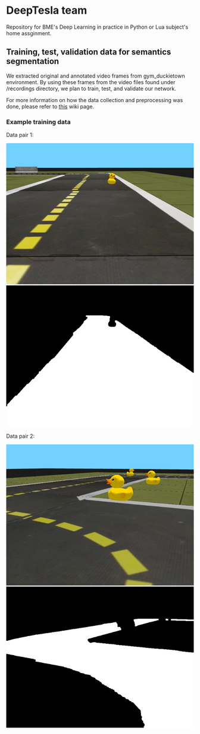 # DeepTesla team 
Repository for BME's Deep Learning in practice in Python or Lua subject's home assginment.

## Training, test, validation data for semantics segmentation
We extracted original and annotated video frames from gym_duckietown environment. By using these frames from the video files found under /recordings directory, we plan to train, test, and validate our network.

For more information on how the data collection and preprocessing was done, please refer to [this](https://github.com/DeepTesla/deep_learning_hf/wiki/Data-used-for-training,-testing-and-validating-the-network) wiki page.

### Example training data
Data pair 1:

![orig_1](https://raw.githubusercontent.com/DeepTesla/deep_learning_hf/data/examples/orig_1.jpg)
![annot_1](https://raw.githubusercontent.com/DeepTesla/deep_learning_hf/data/examples/annot_1.jpg)

Data pair 2:

![orig_2](https://raw.githubusercontent.com/DeepTesla/deep_learning_hf/data/examples/orig_2.jpg)
![annot_2](https://raw.githubusercontent.com/DeepTesla/deep_learning_hf/data/examples/annot_2.jpg)


